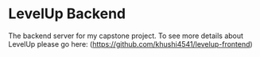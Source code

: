 # LevelUp Backend
The backend server for my capstone project. To see more details about LevelUp please go here: (https://github.com/khushi4541/levelup-frontend)
